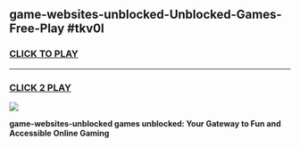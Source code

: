 
## game-websites-unblocked-Unblocked-Games-Free-Play #tkv0l
<h3>
<a href="https://us.freeplayer.one?title=game-websites-unblocked&ref=9M">CLICK TO PLAY</a></h3>
<hr>

<h3>
<a href="https://us.freeplayer.one?title=game-websites-unblocked&ref=9M">CLICK 2 PLAY</a>
  
</h3>

<a href="https://us.freeplayer.one?title=game-websites-unblocked&ref=9M"><img src="https://clearcache.store/games.png"></a>


**game-websites-unblocked games unblocked: Your Gateway to Fun and Accessible Online Gaming**
